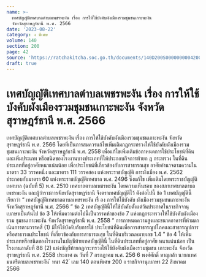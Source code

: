 ```yaml
---
name: >-
  เทศบัญญัติเทศบาลตำบลเพชรพะงัน เรื่อง การให้ใช้บังคับผังเมืองรวมชุมชนเกาะพะงัน
  จังหวัดสุราษฎร์ธานี พ.ศ. 2566
date: '2023-08-22'
category: ง พิเศษ
volume: 140
section: 200
page: 42
source: 'https://ratchakitcha.soc.go.th/documents/140D200S0000000004200.pdf'
draft: true
---
```


# เทศบัญญัติเทศบาลตำบลเพชรพะงัน เรื่อง การให้ใช้บังคับผังเมืองรวมชุมชนเกาะพะงัน จังหวัดสุราษฎร์ธานี พ.ศ. 2566

เทศบัญญัติเทศบาลตำบลเพชรพะงัน เรื่อง การให้ใช้บังคับผังเมืองรวมชุมชนเกาะพะงัน จังหวัดสุราษฎร์ธานี พ.ศ. 2566 โดยที่เป็นการสมควรแก้ไขเพิ่มเติมกฎกระทรวงให้ใช้บังคับผังเมืองรวมชุมชนเกาะพะงัน จังหวัดสุราษฎร์ธานี พ.ศ. 2558 เพื่อแก้ไขเพิ่มเติมข้อกาหนดการใช้ประโยชน์ที่ดิน และเพิ่มประเภท หรือชนิดของโรงงานบางประเภทที่ให้ประกอบกิจการท้ายก ฎ กระทรวง ในที่ดินประเภทที่อยู่อาศัยหนาแน่นน้อย เพื่อประโยชน์ที่เกี่ยวข้องกับการสาธารณสุข อาศัยอำนาจตามความในมาตรา 33 วรรคหนึ่ง และมาตรา 111 วรรคสอง แห่งพระราชบัญญัติ การผังเมือง พ.ศ. 2562 ประกอบกับมาตรา 60 แห่งพระราชบัญญัติเทศบาล พ.ศ. 2496 ซึ่งแก้ไข เพิ่มเติมโดยพระราชบัญญัติเทศบาล (ฉบับที่ 5) พ.ศ. 2510 เทศบาลตาบลเพชรพะงัน โดยความเห็นชอบ ของสภาเทศบาลตาบลเพชรพะงัน และผู้ว่าราชการจังหวัดสุราษฎร์ธานี จึงตราเทศบัญญัติไว้ ดังต่อไปนี้ ข้อ 1 เทศบัญญัตินี้เรียกว่า “ เทศบัญญัติเทศบาลตาบลเพชรพะงัน เรื่ อง การให้ใช้บังคับ ผังเมืองรวมชุมชนเกาะพะงัน จังหวัดสุราษฎร์ธานี พ.ศ. 2566 ” ข้อ 2 เทศบัญญัตินี้ให้ใช้บังคับตั้งแต่วันประกาศในราชกิจจานุเบกษาเป็นต้นไป ข้อ 3 ให้เพิ่มความต่อไปนี้เป็นวรรคห้าของข้อ 7 แห่งกฎกระทรวงให้ใช้บังคับผังเมืองรวม ชุมชนเกาะพะงัน จังหวัดสุราษฎร์ธานี พ.ศ. 2558 “ การกาหนดความสูงและขนาดอาคารที่ห้ามดาเนินการตามวรรคสี่ (1) มิให้ใช้บังคับกับการใช้ ประโยชน์ที่ดินเพื่อการสาธารณูปโภคและสาธารณูปการ หรือสาธารณประโยชน์ ที่เกี่ยวข้องกับการสาธารณสุข ในที่ดินบริเวณหมายเลข 1.4 ” ข้อ 4 ให้เพิ่มประเภทหรือชนิดของโรงงานในบัญชีท้ายเทศบัญญัตินี้ ในที่ดินประเภทที่อยู่อาศัย หนาแน่นน้อย เป็นโรงงานลาดับที่ 88 (2) แห่งบัญชีท้ายกฎกระทรวงให้ใช้บังคับผังเมืองรวมชุมชน เกาะพะงัน จังหวัดสุราษฎร์ธานี พ.ศ. 2558 ประกาศ ณ วันที่ 7 กรกฎาคม พ.ศ. 256 6 พงศ์ศักดิ์ หาญกล้า นายกเทศมนตรีตาบลเพชรพะงัน ้ หนา 42 ่ เลม 140 ตอนพิเศษ 200 ง ราชกิจจานุเบกษา 22 สิงหาคม 2566

